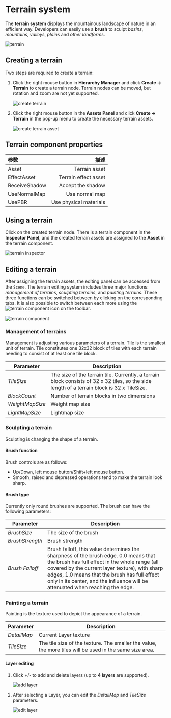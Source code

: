 # Terrain system

The __terrain system__ displays the mountainous landscape of nature in an efficient way. Developers can easily use a __brush__ to sculpt *basins*, *mountains*, *valleys*, *plains* and *other landforms*.

![terrain](./images/terrain.png)

## Creating a terrain
Two steps are required to create a terrain:

1. Click the right mouse button in __Hierarchy Manager__ and click __Create -> Terrain__ to create a terrain node. Terrain nodes can be moved, but rotation and zoom are not yet supported.
   
   ![create terrain](./images/create-terrain.png)

2. Click the right mouse button in the __Assets Panel__ and click __Create -> Terrain__ in the pop-up menu to create the necessary terrain assets.
   
   ![create terrain asset](./images/createTerrainAsset.png)

## Terrain component properties

| 参数 | 描述 |
| :-----| ----: |
| Asset | Terrain asset |
| EffectAsset | Terrain effect asset |
| ReceiveShadow | Accept the shadow |
| UseNormalMap | Use normal map |
| UsePBR | Use physical materials |

## Using a terrain
Click on the created terrain node. There is a terrain component in the __Inspector Panel__, and the created terrain assets are assigned to the __Asset__ in the terrain component.

![terrain inspector](./images/terrain-inspector.png)

## Editing a terrain
After assigning the terrain assets, the editing panel can be accessed from the `Scene`. The terrain editing system includes three major functions: *management of terrains*, *sculpting terrains*, and *painting terrains*. These three functions can be switched between by clicking on the corresponding tabs. It is also possible to switch between each more using the 
![terrain component](./images/toolbar.png) icon on the toolbar.

![terrain component](./images/terrain-panel.png)


### Management of terrains
Management is adjusting various parameters of a terrain. Tile is the smallest unit of terrain. Tile constitutes one 32x32 block of tiles with each terrain needing to consist of at least one tile block.

Parameter | Description
---|---
*TileSize* | The size of the terrain tile. Currently, a terrain block consists of 32 x 32 tiles, so the side length of a terrain block is 32 x TileSize.
*BlockCount* | Number of terrain blocks in two dimensions
*WeightMapSize* | Weight map size
*LightMapSize* | Lightmap size

### Sculpting a terrain
Sculpting is changing the shape of a terrain.

#### Brush function
Brush controls are as follows:

- Up/Down, left mouse button/Shift+left mouse button.
- Smooth, raised and depressed operations tend to make the terrain look sharp.

#### Brush type
Currently only round brushes are supported. The brush can have the following parameters:

Parameter | Description
---|---
*BrushSize* | The size of the brush
*BrushStrength* | Brush strength
*Brush Falloff* | Brush falloff, this value determines the sharpness of the brush edge. 0.0 means that the brush has full effect in the whole range (all covered by the current layer texture), with sharp edges, 1.0 means that the brush has full effect only in its center, and the influence will be attenuated when reaching the edge.

### Painting a terrain
Painting is the texture used to depict the appearance of a terrain.

Parameter | Description
---|---
*DetailMap* | Current Layer texture
*TileSize*| The tile size of the texture. The smaller the value, the more tiles will be used in the same size area.

#### Layer editing
1. Click +/- to add and delete layers (up to __4 layers__ are supported).

   ![add layer](./images/layer-plus-minus.png)

2. After selecting a Layer, you can edit the *DetailMap* and *TileSize* parameters.
   
   ![edit layer](./images/select-pic.png)

